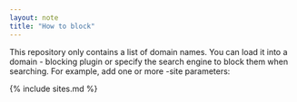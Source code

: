 ```yaml
---
layout: note
title: "How to block"
---
```


This repository only contains a list of domain names. You can load it into a
domain - blocking plugin or specify the search engine to block them when
searching. For example, add one or more -site parameters:

{% include sites.md %}
